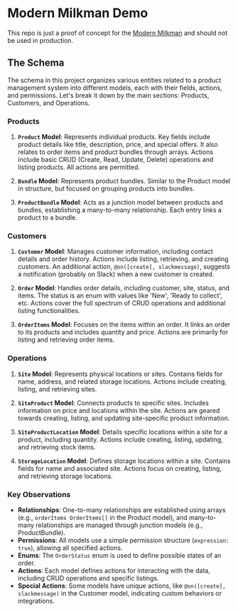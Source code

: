 # Modern Milkman Demo

This repo is just a proof of concept for the [Modern Milkman]() and should not be used in production.

## The Schema

The schema in this project organizes various entities related to a product management system into different models, each with their fields, actions, and permissions. Let's break it down by the main sections: Products, Customers, and Operations.

### Products

1. **`Product` Model**: Represents individual products. Key fields include product details like title, description, price, and special offers. It also relates to order items and product bundles through arrays. Actions include basic CRUD (Create, Read, Update, Delete) operations and listing products. All actions are permitted.

2. **`Bundle` Model**: Represents product bundles. Similar to the Product model in structure, but focused on grouping products into bundles.

3. **`ProductBundle` Model**: Acts as a junction model between products and bundles, establishing a many-to-many relationship. Each entry links a product to a bundle.

### Customers

1. **`Customer` Model**: Manages customer information, including contact details and order history. Actions include listing, retrieving, and creating customers. An additional action, `@on([create], slackmessage)`, suggests a notification (probably on Slack) when a new customer is created.

2. **`Order` Model**: Handles order details, including customer, site, status, and items. The status is an enum with values like 'New', 'Ready to collect', etc. Actions cover the full spectrum of CRUD operations and additional listing functionalities.

3. **`OrderItems` Model**: Focuses on the items within an order. It links an order to its products and includes quantity and price. Actions are primarily for listing and retrieving order items.

### Operations

1. **`Site` Model**: Represents physical locations or sites. Contains fields for name, address, and related storage locations. Actions include creating, listing, and retrieving sites.

2. **`SiteProduct` Model**: Connects products to specific sites. Includes information on price and locations within the site. Actions are geared towards creating, listing, and updating site-specific product information.

3. **`SiteProductLocation` Model**: Details specific locations within a site for a product, including quantity. Actions include creating, listing, updating, and retrieving stock items.

4. **`StorageLocation` Model**: Defines storage locations within a site. Contains fields for name and associated site. Actions focus on creating, listing, and retrieving storage locations.

### Key Observations

- **Relationships**: One-to-many relationships are established using arrays (e.g., `orderItems OrderItems[]` in the Product model), and many-to-many relationships are managed through junction models (e.g., ProductBundle).
- **Permissions**: All models use a simple permission structure (`expression: true`), allowing all specified actions.
- **Enums**: The `OrderStatus` enum is used to define possible states of an order.
- **Actions**: Each model defines actions for interacting with the data, including CRUD operations and specific listings.
- **Special Actions**: Some models have unique actions, like `@on([create], slackmessage)` in the Customer model, indicating custom behaviors or integrations.

